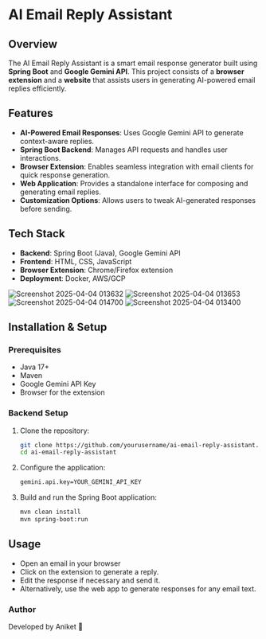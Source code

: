 # AI Email Reply Assistant

## Overview
The AI Email Reply Assistant is a smart email response generator built using **Spring Boot** and **Google Gemini API**. This project consists of a **browser extension** and a **website** that assists users in generating AI-powered email replies efficiently.

## Features
- **AI-Powered Email Responses**: Uses Google Gemini API to generate context-aware replies.
- **Spring Boot Backend**: Manages API requests and handles user interactions.
- **Browser Extension**: Enables seamless integration with email clients for quick response generation.
- **Web Application**: Provides a standalone interface for composing and generating email replies.
- **Customization Options**: Allows users to tweak AI-generated responses before sending.

## Tech Stack
- **Backend**: Spring Boot (Java), Google Gemini API
- **Frontend**: HTML, CSS, JavaScript
- **Browser Extension**: Chrome/Firefox extension
- **Deployment**: Docker, AWS/GCP


![Screenshot 2025-04-04 013632](https://github.com/user-attachments/assets/1f6df6e6-cfc4-42f6-9aa6-6609c2aa7e5b)
![Screenshot 2025-04-04 013653](https://github.com/user-attachments/assets/43e745a8-4ab3-4239-afab-361a99455bee)
![Screenshot 2025-04-04 014700](https://github.com/user-attachments/assets/34610934-c21b-41cf-8abe-fc6962e4fb89)
![Screenshot 2025-04-04 013400](https://github.com/user-attachments/assets/da64945e-ce6d-4cb2-8a3d-52ae8725d235)






## Installation & Setup

### Prerequisites
- Java 17+
- Maven
- Google Gemini API Key
- Browser for the extension

### Backend Setup
1. Clone the repository:
   ```sh
   git clone https://github.com/yourusername/ai-email-reply-assistant.git
   cd ai-email-reply-assistant

2. Configure the application:
    ```sh
   gemini.api.key=YOUR_GEMINI_API_KEY

3. Build and run the Spring Boot application:
   ```sh
   mvn clean install
   mvn spring-boot:run

## Usage
- Open an email in your browser
- Click on the extension to generate a reply.
- Edit the response if necessary and send it.
- Alternatively, use the web app to generate responses for any email text.


### Author
Developed by Aniket 🚀


   

    


   
